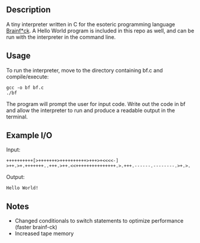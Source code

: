 ## Description
A tiny interpreter written in C for the esoteric programming language 
[Brainf*ck](https://esolangs.org/wiki/Brainfuck). A Hello World program is included in this repo as well, and can be run with the interpreter in the command line.

## Usage

To run the interpreter, move to the directory containing bf.c and compile/execute:
```
gcc -o bf bf.c 
./bf
```
The program will prompt the user for input code. Write out the code in bf and allow the interpreter to run and produce a readable output in the terminal.

## Example I/O

Input:
```
++++++++++[>+++++++>++++++++++>+++>+<<<<-]
>++.>+.+++++++..+++.>++.<<+++++++++++++++.>.+++.------.--------.>+.>.
```

Output: 
```
Hello World!
```
## Notes
- Changed conditionals to switch statements to optimize performance (faster brainf-ck)
- Increased tape memory
